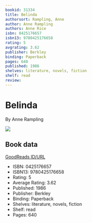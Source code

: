 ```yaml
---
bookid: 31334
title: Belinda
authorsort: Rampling, Anne
author: Anne Rampling
authors: Anne Rice
isbn: 0425176657
isbn13: 9780425176658
rating: 5
avgrating: 3.62
publisher: Berkley
binding: Paperback
pages: 640
published: 1986
shelves: literature, novels, fiction
shelf: read
review: 
---
```


# Belinda

By Anne Rampling

![](https://i.gr-assets.com/images/S/compressed.photo.goodreads.com/books/1442192796l/31334._SY475_.jpg)

## Book data

[GoodReads ID/URL](https://www.goodreads.com/book/show/31334)

- ISBN: 0425176657
- ISBN13: 9780425176658
- Rating: 5
- Average Rating: 3.62
- Published: 1986
- Publisher: Berkley
- Binding: Paperback
- Shelves: literature, novels, fiction
- Shelf: read
- Pages: 640

